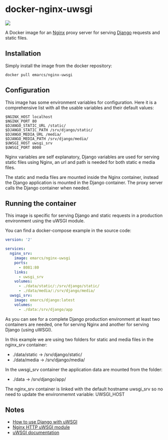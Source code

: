 # docker-nginx-uwsgi

[![](https://badge.imagelayers.io/emarcs/nginx-uwsgi:latest.svg)](https://imagelayers.io/?images=emarcs/nginx-uwsgi:latest 'Get your own badge on imagelayers.io')

A Docker image for an [Nginx](http://nginx.org/en/) proxy server
for serving [Django](https://www.djangoproject.com/) requests
and static files.

## Installation

Simply install the image from the docker repository:

```shell
docker pull emarcs/nginx-uwsgi
```

## Configuration

This image has some environment variables for configuration.
Here it is a comprehensive list with all the usable variables
and their default values:

```shell
$NGINX_HOST localhost
$NGINX_PORT 80
$DJANGO_STATIC_URL /static/
$DJANGO_STATIC_PATH /srv/django/static/
$DJANGO_MEDIA_URL /media/
$DJANGO_MEDIA_PATH /srv/django/media/
$UWSGI_HOST uwsgi_srv
$UWSGI_PORT 8000
```

Nginx variables are self explanatory, Django variables are used
for serving static files using Nginx, an url and path is needed
for both static e media files.

The static and media files are mounted inside the Nginx container,
instead the Django application is mounted in the Django container.
The proxy server calls the Django container when needed.

## Running the container

This image is specific for serving Django and static requests
in a production environment using the uWSGI module.

You can find a docker-compose example in the source code:

```yml
version: '2'

services:
  nginx_srv:
    image: emarcs/nginx-uwsgi
    ports:
      - 8081:80
    links:
      - uwsgi_srv
    volumes:
      - ./data/static/:/srv/django/static/
      - ./data/media/:/srv/django/media/
  uwsgi_srv:
    image: emarcs/django:latest
    volumes:
      - ./data:/srv/django/app
```

As you can see for a complete Django production environment
at least two containers are needed, one for serving Nginx and
another for serving Django (using uWSGI).

In this example we are using two folders for static and media files
in the nginx_srv container:

*   ./data/static -> /srv/django/static/
*   ./data/media -> /srv/django/media/

In the uwsgi_srv container the application data are mounted from the folder:

*   ./data -> /srv/django/app/

The nginx_srv container is linked with the default hostname
uwsgi_srv so no need to update the environmemnt variable: UWSGI_HOST

## Notes

*   [How to use Django with uWSGI](https://docs.djangoproject.com/en/1.9/howto/deployment/wsgi/uwsgi/)
*   [Nginx HTTP uWSGI module](http://nginx.org/en/docs/http/ngx_http_uwsgi_module.html)
*   [uWSGI documentation](https://uwsgi-docs.readthedocs.org/en/latest/)
